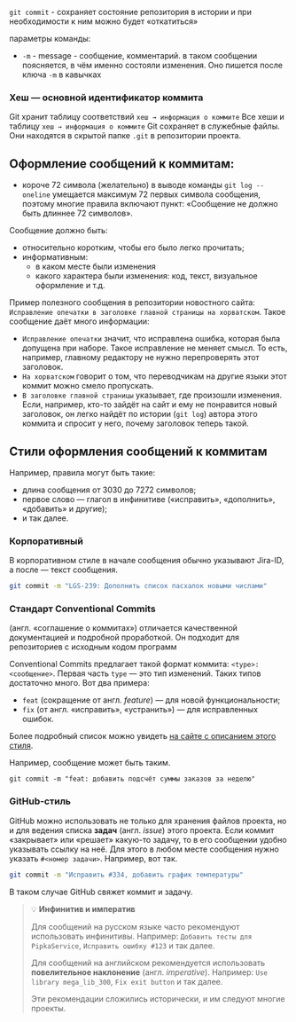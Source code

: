 `git commit` - сохраняет состояние репозитория в истории и при необходимости к ним можно будет «откатиться»

параметры команды:
- `-m` - message - сообщение, комментарий. в таком сообщении поясняется, в чём именно состояли изменения. Оно пишется после ключа `-m` в кавычках
### Хеш — основной идентификатор коммита
Git хранит таблицу соответствий `хеш → информация о коммите`
Все хеши и таблицу `хеш → информация о коммите` Git сохраняет в служебные файлы. Они находятся в скрытой папке `.git` в репозитории проекта.

## Оформление сообщений к коммитам:

- короче 72 символа (желательно) в выводе команды `git log --oneline` умещается максимум 72 первых символа сообщения, поэтому многие правила включают пункт: «Сообщение не должно быть длиннее 72 символов».

Сообщение должно быть:
- относительно коротким, чтобы его было легко прочитать;
- информативным:
	- в каком месте были изменения
	- какого характера были изменения: код, текст, визуальное оформление и т.д.

Пример полезного сообщения в репозитории новостного сайта: `Исправление опечатки в заголовке главной страницы на хорватском`. Такое сообщение даёт много информации:

- `Исправление опечатки` значит, что исправлена ошибка, которая была допущена при наборе. Такое исправление не меняет смысл. То есть, например, главному редактору не нужно перепроверять этот заголовок.
- `На хорватском` говорит о том, что переводчикам на другие языки этот коммит можно смело пропускать.
- `В заголовке главной страницы` указывает, где произошли изменения. Если, например, кто-то зайдёт на сайт и ему не понравится новый заголовок, он легко найдёт по истории (`git log`) автора этого коммита и спросит у него, почему заголовок теперь такой.

## Стили оформления сообщений к коммитам
Например, правила могут быть такие:
- длина сообщения от 3030 до 7272 символов;
- первое слово — глагол в инфинитиве («исправить», «дополнить», «добавить» и другие);
- и так далее.
### Корпоративный
В корпоративном стиле в начале сообщения обычно указывают Jira-ID, а после — текст сообщения.
```bash
git commit -m "LGS-239: Дополнить список пасхалок новыми числами"
```
### Стандарт **Conventional Commits**
(англ. «соглашение о коммитах») отличается качественной документацией и подробной проработкой. Он подходит для репозиториев с исходным кодом программ

Conventional Commits предлагает такой формат коммита: `<type>: <сообщение>`. Первая часть `type` — это тип изменений. Таких типов достаточно много. Вот два примера:

- `feat` (сокращение от англ. _feature_) — для новой функциональности;
- `fix` (от англ. «исправить», «устранить») — для исправленных ошибок.

Более подробный список можно увидеть [на сайте с описанием этого стиля](https://www.conventionalcommits.org/ru/v1.0.0-beta.4/#спецификация).

Например, сообщение может быть таким.

```
git commit -m "feat: добавить подсчёт суммы заказов за неделю" 
```

### GitHub-стиль
GitHub можно использовать не только для хранения файлов проекта, но и для ведения списка **задач** (англ. _issue_) этого проекта. Если коммит «закрывает» или «решает» какую-то задачу, то в его сообщении удобно указывать ссылку на неё. Для этого в любом месте сообщения нужно указать `#<номер задачи>`. Например, вот так.

```bash
git commit -m "Исправить #334, добавить график температуры" 
```

В таком случае GitHub свяжет коммит и задачу.

> 💡 **Инфинитив и императив**
> 
> Для сообщений на русском языке часто рекомендуют использовать инфинитивы. Например: `Добавить тесты для PipkaService`, `Исправить ошибку #123` и так далее.
> 
> Для сообщений на английском рекомендуется использовать **повелительное наклонение** (англ. _imperative_). Например: `Use library mega_lib_300`, `Fix exit button` и так далее.
> 
> Эти рекомендации сложились исторически, и им следуют многие проекты.

